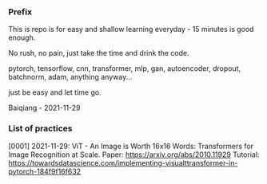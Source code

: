 ### Prefix

This is repo is for easy and shallow learning everyday - 15 minutes is good enough.

No rush, no pain, just take the time and drink the code.

pytorch, tensorflow, cnn, transformer, mlp, gan, autoencoder, dropout, batchnorm, adam, anything anyway...

just be easy and let time go.

Baiqiang - 2021-11-29


### List of practices
[0001] 2021-11-29: ViT - An Image is Worth 16x16 Words: Transformers for Image Recognition at Scale.
                   Paper: https://arxiv.org/abs/2010.11929 
                   Tutorial: https://towardsdatascience.com/implementing-visualttransformer-in-pytorch-184f9f16f632
